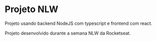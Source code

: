 # Projeto NLW
Projeto usando backend NodeJS com typescript e frontend com react.

Projeto desenvolvido durante a semana NLW da Rocketseat.
